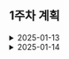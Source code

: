 ## 1주차 계획

<details>
<summary>2025-01-13</summary>

### 어떤 React 라이브러리 사용할지 조사하기
=> 아래 라이브러리 조사를 기반으로 디자인 설계 후 어떤 라이브러리가 적합할 지 결정할 예정!
1. 상태관리
    - 프로젝트의 규모와 복잡성을 고려하여 적절한 상태관리 방식을 선택하려고 하고, 진행하는 프로젝트가 상대적으로 작은 규모라고 생각하기 때문에 처음에는 React 내장 기능만으로 시작하고, 필요성이 생길 때 외부 라이브러리 도입하려고 생각
    - 종류
        1. Redux : 가장 널리 사용되는 상태 관련 라이브러리로 JS 애플리케이션의 상태관리를 위한 라이브러리
            - 장점 : 디버깅 쉬움, 예측 가능한 상태관리, 중앙 집중식 상태 관리
            - 단점 : 작은 프로젝트에서는 과도할 수 있음
            - 핵심개념
                ```
                // Store: 전체 애플리케이션의 상태를 보관
                const store = createStore(reducer);

                // Action: 상태 변경을 위한 객체
                const addTodoAction = {
                type: 'ADD_TODO',
                payload: '리액트 공부하기'
                };

                // Reducer: 상태를 변경하는 순수 함수
                const todoReducer = (state = [], action) => {
                switch (action.type) {
                    case 'ADD_TODO':
                    return [...state, action.payload];
                    default:
                    return state;
                }
                };
                ```
2. UI 컴포넌트
    - 종류
        1. TailwindCSS : 유틸리티 우선 방식의 CSS 프레임워크         
            - 미리 정의된 클래스들을 조합하여 스타일 구성하는 방식
            - 빠른 프로토타이핑과 일관된 디자인 시스템 구축에 매우 효과적 but, 처음에는 클래스가 많아 보일 수 있음
            - 장점 : 클래스명으로 직관적인 스타일링, 반응형 디자인 쉬움, 커스터마이징 자유로움, 번들 크기 최적화(사용한 클래스만 포함)
            - 핵심개념
                ```
                // 1. 레이아웃
                <div className="container mx-auto px-4">  // 중앙 정렬, 좌우 패딩
                <div className="flex items-center">       // Flexbox 중앙 정렬
                <div className="grid grid-cols-3 gap-4">  // 3열 그리드, 간격 설정

                // 2. 스페이싱
                <div className="m-4">        // margin: 1rem
                <div className="p-4">        // padding: 1rem
                <div className="space-y-4">  // 자식 요소들 사이 간격

                // 3. 크기 설정
                <div className="w-full">      // width: 100%
                <div className="h-screen">    // height: 100vh
                <div className="max-w-md">    // max-width 설정

                // 4. 색상
                <div className="bg-blue-500">  // 배경색
                <div className="text-gray-700"> // 텍스트 색상
                <div className="border-red-300"> // 테두리 색상

                // 5. 타이포그래피
                <p className="text-lg font-bold">  // 큰 글씨, 굵은 글씨
                <p className="text-center">        // 가운데 정렬
                <p className="truncate">           // 말줄임표

                // 6. 반응형 디자인
                <div className="md:flex lg:grid">  // 브레이크포인트별 레이아웃  
                ```
        2. Chakra UI : React를 위한 모던하고 접근성이 뛰어난 컴포넌트 라이브러리
            - 빠른 개발과 접근성 있는 UI구축에 매우 유용한 도구
            - 기본적으로 제공되는 컴포넌트들이 잘 만들어져 있어 별도의 스타일링 없이도 깔끔한 UI구현 가능
            - 장점 : 접근성 우수, 반응형 디자인 쉬움, 테마 커스터마이징 용이, Hook기반의 편리한 기능들, 다크 모드 지원
            - 사용예시
                ```
                // Flex 컨테이너
                <Flex direction="row" align="center" justify="space-between">
                <Box>Item 1</Box>
                <Box>Item 2</Box>
                </Flex>

                // Grid 레이아웃
                <Grid templateColumns="repeat(3, 1fr)" gap={6}>
                <GridItem>1</GridItem>
                <GridItem>2</GridItem>
                <GridItem>3</GridItem>
                </Grid>

                // Stack으로 간격 조절
                <VStack spacing={4} align="stretch">
                <Box>Item 1</Box>
                <Box>Item 2</Box>
                </VStack>
                ```
        3. Styled-components(CSS-in-JS)
            - 장점 : 동적 스타일링 용이, JS변수/props 사용 가능, 컴포넌트 단위 스타일링
            - 단점 : 번들 크기 증가, 러닝 커브 존재
            - 사용예시
                ```
                import styled from 'styled-components';

                const StyledButton = styled.button`
                background-color: ${props => props.primary ? 'blue' : 'gray'};
                color: white;
                padding: 10px 20px;
                `;

                function Button() {
                return <StyledButton primary>클릭</StyledButton>;
                }
                ```
3. 라우팅
    - React 애플리케이션에서 라우팅을 관리하는 라이브러리로 페이지간의 이동과 URL관리를 쉽게 할 수 있음
    - 종류
        1. React Router : 대부분 React 애플리케이션에서 필수적으로 사용되는 라이브러리이며, SPA 구축에 매우 유용
            - 장점 : 선언적 라우팅, 동적 라우트 매칭, 히스토리 관리, 중첩 라우팅 지원, 코드 스프리팅 지원, 다양한 라우팅 타입 제공  
            - 설정 및 사용법
                ```
                // App.js
                import { BrowserRouter, Routes, Route } from 'react-router-dom';

                function App() {
                return (
                    <BrowserRouter>
                    <Routes>
                        <Route path="/" element={<Home />} />
                        <Route path="/about" element={<About />} />
                        <Route path="/users/:id" element={<UserDetail />} />
                        <Route path="*" element={<NotFound />} />
                    </Routes>
                    </BrowserRouter>
                );
                }
                ```
4. 애니메이션
    - 종류
        1. Framer Motion : 2D 애니메이션 특화
            - 특징 : 직관적인 API, 제스처 애니메이션 지원, 모션 경로 애니메이션, 스크롤 기반 애니메이션, 레이아웃 애니메이션
            - 언제사용? : 더 직관적이고 사용 쉬움
                - 간단하고 직관적인 API 필요할 때
                - 제스처 기반 인터랙션 필요할 때
                - SVG 애니메이션 필요할 때
            - 기본사용법
                ```
                import { motion } from "framer-motion";

                // 기본 애니메이션
                function Box() {
                return (
                    <motion.div
                    animate={{ x: 100 }}
                    transition={{ duration: 2 }}
                    />
                );
                }

                // 호버 효과
                function HoverBox() {
                return (
                    <motion.div
                    whileHover={{ scale: 1.1 }}
                    whileTap={{ scale: 0.9 }}
                    >
                    Hover me!
                    </motion.div>
                );
                }

                // 애니메이션 변형
                const variants = {
                hidden: { opacity: 0, x: -100 },
                visible: { opacity: 1, x: 0 }
                };

                function AnimatedComponent() {
                return (
                    <motion.div
                    initial="hidden"
                    animate="visible"
                    variants={variants}
                    >
                    Hello
                    </motion.div>
                );
                }
                ```
        2. ReactSpring : 2D 애니메이션 특화
            - 특징 : 물리 기반 스크링 애니메이션, 성능 최적화, 복잡한 애니메이션 구현 가능
            - 언제사용? : 더 세밀한 제어와 물리기반
                - 물리 기반 애니메이션 필요할 때
                - 고성능 애니메이션 필요할 때
                - 복잡한 인터랙션 필요할 때
            - 기본사용법
                ```
                import { useSpring, animated } from 'react-spring';

                // 기본 애니메이션
                function AnimatedBox() {
                const props = useSpring({
                    to: { opacity: 1 },
                    from: { opacity: 0 }
                });

                return <animated.div style={props}>Hello</animated.div>;
                }

                // 인터랙티브 애니메이션
                function InteractiveBox() {
                const [props, set] = useSpring(() => ({
                    scale: 1
                }));

                return (
                    <animated.div
                    style={{
                        transform: props.scale.to(s => `scale(${s})`)
                    }}
                    onMouseEnter={() => set({ scale: 1.1 })}
                    onMouseLeave={() => set({ scale: 1 })}
                    >
                    Hover me!
                    </animated.div>
                );
                }
                ```
        3. Three.js & React Three Fiber : React에서 3D그래픽을 위한 JS 라이브러리
            - 특징 : 3D 렌더링 전용, WebGL 기반, 복잡한 3D모델링 & 텍스터 & 조명지원, 게임 & 3D 시각화 & 3D제품뷰어 등에 적합
            - 장점 : React스타일의 선언적 코드로 3D 구현 가능, Three.js 복잡성을 추상화, React의 상태 관리와 훅을 3D에서도 사용 가능, 성능 최적화 기능 내장, 다양한 3D모델 포맷 지원
            - 사용예시
                ```
                import { Canvas } from '@react-three/fiber'
                import { OrbitControls } from '@react-three/drei'

                function Box() {
                return (
                    <mesh>
                    <boxGeometry args={[1, 1, 1]} />
                    <meshStandardMaterial color="orange" />
                    </mesh>
                )
                }

                function Scene() {
                return (
                    <Canvas>
                    <ambientLight intensity={0.5} />
                    <pointLight position={[10, 10, 10]} />
                    <Box />
                    <OrbitControls />
                    </Canvas>
                )
                }
                ```
5. 알림/모달 라이브러리
    - 종류
        1. React-Toastify : 가장 널리 사용되는 토스트 알림 라이브러리
            - 특징 : 다양한 스타일의 알림, 커스터마이징 용이, 애니메이션 효과, 반응형 디자인
            - 언제사용 ?
                - 간단한 알림 메시지
                - 비침투적인 알림이 필요할 때
                - 여러 알림을 동시에 표시해야 할 때
            - 사용예시
                ```
                import { Canvas } from '@react-three/fiber'
                import { OrbitControls } from '@react-three/drei'

                function Box() {
                return (
                    <mesh>
                    <boxGeometry args={[1, 1, 1]} />
                    <meshStandardMaterial color="orange" />
                    </mesh>
                )
                }

                function Scene() {
                return (
                    <Canvas>
                    <ambientLight intensity={0.5} />
                    <pointLight position={[10, 10, 10]} />
                    <Box />
                    <OrbitControls />
                    </Canvas>
                )
                }
                ```
        2. React-sweetalert2(Sweetalert2의 React버전)
            - 특징 : sweetAlert의 모든 기능 사용 가능, React 컴포넌트 렌더링 지원, 다양한 알림 유형, 커스텀 HTML 지원
            - 언제사용 ?
                - 사용자 확인이 필요한 경우
                - 예/아니오 선택이 필요한 경우
                - 더 눈에 띄는 알림이 필요할 때
            - 사용예시
                ```
                import Swal from 'sweetalert2';
                import withReactContent from 'sweetalert2-react-content';

                const MySwal = withReactContent(Swal);

                function App() {
                const showAlert = () => {
                    MySwal.fire({
                    title: '성공!',
                    text: '정상적으로 처리되었습니다.',
                    icon: 'success',
                    confirmButtonText: '확인'
                    });
                };

                return (
                    <button onClick={showAlert}>
                    알림 보여주기
                    </button>
                );
                }
                ```
        3. React-Modal : 커스텀 모달 창을 만들 수 있는 라이브러리
         - 특징 : 접근성 고려, 커스터마이징 자유도 높음, 키보드 네비게이션 지원
         - 언제사용?
            - 완전히 커스텀한 모달이 필요할 때
            - 복잡한 폼이나 내용을 모달로 표시할 때
            - 접근성이 중요한 프로젝트
        - 사용예시
            ```
            import Modal from 'react-modal';

            function App() {
            const [isOpen, setIsOpen] = useState(false);

            return (
                <>
                <button onClick={() => setIsOpen(true)}>모달 열기</button>
                <Modal
                    isOpen={isOpen}
                    onRequestClose={() => setIsOpen(false)}
                    contentLabel="예제 모달"
                >
                    <h2>안녕하세요</h2>
                    <p>이것은 모달입니다</p>
                    <button onClick={() => setIsOpen(false)}>닫기</button>
                </Modal>
                </>
            );
            }
            ```
6. 차트/데이터 시각화
    - 종류
        1. Recharts : React에서 사용할 수 있는 차트 라이브러리로 D3.js를 기반으로 만들어졌으며, 반응형이고 커스터마이징 쉬움
            - 특징 : 데이터 시각화가 필요한 대시보드나 분석 페이지에서 유용하게 사용 가능
            - 장점 : 반응형 지원, 다양한 차트 타입, 커스터마이징 용이, 애니메이션 효과, 툽팁과 범례 지워, SVG기반 렌더링
            - 예시
                ```
                <파이차트>
                import { PieChart, Pie, Tooltip } from 'recharts';

                const data = [
                { name: 'A', value: 400 },
                { name: 'B', value: 300 },
                { name: 'C', value: 300 },
                { name: 'D', value: 200 }
                ];

                function MyPieChart() {
                return (
                    <PieChart width={400} height={400}>
                    <Pie
                        data={data}
                        dataKey="value"
                        nameKey="name"
                        cx="50%"
                        cy="50%"
                        outerRadius={100}
                        fill="#8884d8"
                        label
                    />
                    <Tooltip />
                    </PieChart>
                );
                }
                ```


</details>
<details>
<summary>2025-01-14</summary>

### 정보구조도(기능 구체화)
1. 로그인페이지
![alt text](image.png)
2. 아동페이지
![alt text](image-1.png)
3. 상담사페이지
![alt text](image-2.png)
4. 학부모페이지 
![alt text](image-3.png)
### 상담자 페이지 화면 설계서 작성(대충 구조만)
![alt text](image-4.png)
### 자문구할 기관(협회, 센터, 병원) 조사

</details>



